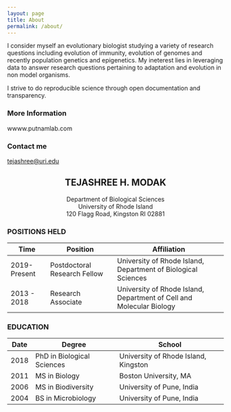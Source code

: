 ```yaml
---
layout: page
title: About
permalink: /about/
---
```


I consider myself an evolutionary biologist studying a variety of research questions including evolution of immunity, evolution of genomes and recently population genetics and epigenetics. My ineterest lies in leveraging data to answer research questions pertaining to adaptation and evolution in non model organisms.  

I strive to do reproducible science through open documentation and transparency. 

### More Information

wwww.putnamlab.com

### Contact me

[tejashree@uri.edu](mailto:tejashree@uri.edu)


## <center>TEJASHREE H. MODAK</center>
<center>Department of Biological Sciences</center>
<center>University of Rhode Island</center>
<center>120 Flagg Road, Kingston RI 02881</center>


### POSITIONS HELD

Time|Position| Affiliation
--|--|--
2019-Present	| Postdoctoral Research Fellow | University of Rhode Island, Department of Biological Sciences
2013 - 2018 		| Research Associate | University of Rhode Island, Department of Cell and Molecular Biology



### EDUCATION

Date|Degree| School
--|--|--
|2018 |	PhD in Biological Sciences | University of Rhode Island, Kingston|
|2011 |	MS in Biology | Boston University, MA| 
| 2006 |	MS in Biodiversity |  University of Pune, India| 
|2004  |	BS in Microbiology |  University of Pune, India| 


